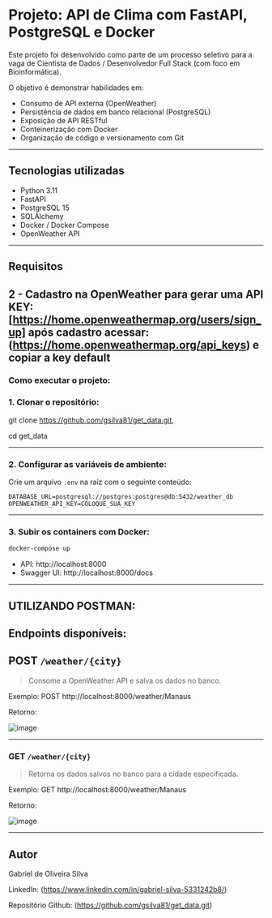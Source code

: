 # Projeto: API de Clima com FastAPI, PostgreSQL e Docker

Este projeto foi desenvolvido como parte de um processo seletivo para a vaga de Cientista de Dados / Desenvolvedor Full Stack (com foco em Bioinformática).

O objetivo é demonstrar habilidades em:

- Consumo de API externa (OpenWeather)
- Persistência de dados em banco relacional (PostgreSQL)
- Exposição de API RESTful
- Conteinerização com Docker
- Organização de código e versionamento com Git

---

## Tecnologias utilizadas

- Python 3.11
- FastAPI
- PostgreSQL 15
- SQLAlchemy
- Docker / Docker Compose
- OpenWeather API

---

## Requisitos

2 - Cadastro na OpenWeather para gerar uma API KEY:  
    [https://home.openweathermap.org/users/sign_up]
    após cadastro acessar: (https://home.openweathermap.org/api_keys) e copiar a key default
---

### Como executar o projeto:

### 1. Clonar o repositório:

git clone https://github.com/gsilva81/get_data.git,

cd get_data

---

### 2. Configurar as variáveis de ambiente:

Crie um arquivo `.env` na raiz com o seguinte conteúdo:

```dotenv
DATABASE_URL=postgresql://postgres:postgres@db:5432/weather_db
OPENWEATHER_API_KEY=COLOQUE_SUA_KEY
```

---

### 3. Subir os containers com Docker:

```bash
docker-compose up 
```

- API: http://localhost:8000
- Swagger UI: http://localhost:8000/docs

---


## UTILIZANDO POSTMAN:

## Endpoints disponíveis:
## POST `/weather/{city}`
> Consome a OpenWeather API e salva os dados no banco.

Exemplo:
POST http://localhost:8000/weather/Manaus

Retorno:

![image](https://github.com/user-attachments/assets/3a44cfca-2829-46bf-a3e7-3e28778a4df3)

---


### GET `/weather/{city}`
> Retorna os dados salvos no banco para a cidade especificada.

Exemplo:
GET http://localhost:8000/weather/Manaus

Retorno:

![image](https://github.com/user-attachments/assets/e72163bd-7fa4-414f-8060-795c1538e086)

---

## Autor

Gabriel de Oliveira Silva

LinkedIn: (https://www.linkedin.com/in/gabriel-silva-5331242b8/)

Repositório Github: (https://github.com/gsilva81/get_data.git)
